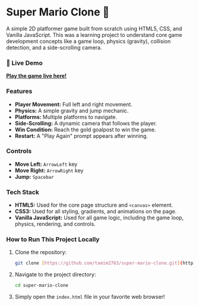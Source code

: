 # Super Mario Clone 🍄

A simple 2D platformer game built from scratch using HTML5, CSS, and Vanilla JavaScript. This was a learning project to understand core game development concepts like a game loop, physics (gravity), collision detection, and a side-scrolling camera.

### 🚀 Live Demo

[**Play the game live here!**](https://tamim2763.github.io/super-mario-clone/)

### Features

* **Player Movement:** Full left and right movement.
* **Physics:** A simple gravity and jump mechanic.
* **Platforms:** Multiple platforms to navigate.
* **Side-Scrolling:** A dynamic camera that follows the player.
* **Win Condition:** Reach the gold goalpost to win the game.
* **Restart:** A "Play Again" prompt appears after winning.

### Controls

* **Move Left:** `ArrowLeft` key
* **Move Right:** `ArrowRight` key
* **Jump:** `Spacebar`

### Tech Stack

* **HTML5:** Used for the core page structure and `<canvas>` element.
* **CSS3:** Used for all styling, gradients, and animations on the page.
* **Vanilla JavaScript:** Used for all game logic, including the game loop, physics, rendering, and controls.

### How to Run This Project Locally

1.  Clone the repository:
    ```bash
    git clone [https://github.com/tamim2763/super-mario-clone.git](https://github.com/tamim2763/super-mario-clone.git)
    ```
2.  Navigate to the project directory:
    ```bash
    cd super-mario-clone
    ```
3.  Simply open the `index.html` file in your favorite web browser!
